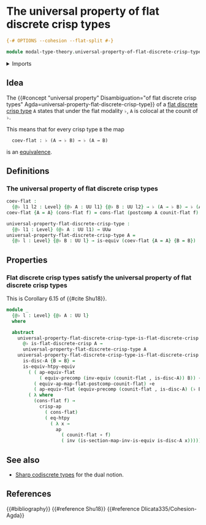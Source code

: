 # The universal property of flat discrete crisp types

```agda
{-# OPTIONS --cohesion --flat-split #-}

module modal-type-theory.universal-property-of-flat-discrete-crisp-types where
```

<details><summary>Imports</summary>

```agda
open import elementary-number-theory.natural-numbers

open import foundation.action-on-identifications-functions
open import foundation.booleans
open import foundation.coproduct-types
open import foundation.dependent-pair-types
open import foundation.dependent-universal-property-equivalences
open import foundation.embeddings
open import foundation.empty-types
open import foundation.equivalences
open import foundation.function-extensionality
open import foundation.function-types
open import foundation.homotopies
open import foundation.identity-types
open import foundation.injective-maps
open import foundation.postcomposition-dependent-functions
open import foundation.postcomposition-functions
open import foundation.precomposition-functions
open import foundation.propositions
open import foundation.retractions
open import foundation.retracts-of-types
open import foundation.sections
open import foundation.transport-along-identifications
open import foundation.unit-type
open import foundation.univalence
open import foundation.universal-property-equivalences
open import foundation.universe-levels

open import modal-type-theory.action-on-homotopies-flat-modality
open import modal-type-theory.action-on-identifications-crisp-functions
open import modal-type-theory.crisp-function-types
open import modal-type-theory.crisp-identity-types
open import modal-type-theory.flat-discrete-crisp-types
open import modal-type-theory.flat-modality
open import modal-type-theory.functoriality-flat-modality
```

</details>

## Idea

The
{{#concept "universal property" Disambiguation="of flat discrete crisp types" Agda=universal-property-flat-discrete-crisp-type}}
of a [flat discrete crisp type](modal-type-theory.flat-discrete-crisp-types.md)
`A` states that under the flat modality `♭`, `A` is colocal at the counit of
`♭`.

This means that for every crisp type `B` the map

```text
  coev-flat : ♭ (A → ♭ B) → ♭ (A → B)
```

is an [equivalence](foundation-core.equivalences.md).

## Definitions

### The universal property of flat discrete crisp types

```agda
coev-flat :
  {@♭ l1 l2 : Level} {@♭ A : UU l1} {@♭ B : UU l2} → ♭ (A → ♭ B) → ♭ (A → B)
coev-flat {A = A} (cons-flat f) = cons-flat (postcomp A counit-flat f)

universal-property-flat-discrete-crisp-type :
  {@♭ l1 : Level} (@♭ A : UU l1) → UUω
universal-property-flat-discrete-crisp-type A =
  {@♭ l : Level} {@♭ B : UU l} → is-equiv (coev-flat {A = A} {B = B})
```

## Properties

### Flat discrete crisp types satisfy the universal property of flat discrete crisp types

This is Corollary 6.15 of {{#cite Shu18}}.

```agda
module _
  {@♭ l : Level} {@♭ A : UU l}
  where

  abstract
    universal-property-flat-discrete-crisp-type-is-flat-discrete-crisp :
      @♭ is-flat-discrete-crisp A →
      universal-property-flat-discrete-crisp-type A
    universal-property-flat-discrete-crisp-type-is-flat-discrete-crisp
      is-disc-A {B = B} =
      is-equiv-htpy-equiv
        ( ( ap-equiv-flat
            ( equiv-precomp (inv-equiv (counit-flat , is-disc-A)) B)) ∘e
          ( equiv-ap-map-flat-postcomp-counit-flat) ∘e
          ( ap-equiv-flat (equiv-precomp (counit-flat , is-disc-A) (♭ B))))
        ( λ where
          (cons-flat f) →
            crisp-ap
              ( cons-flat)
              ( eq-htpy
                ( λ x →
                  ap
                    ( counit-flat ∘ f)
                    ( inv (is-section-map-inv-is-equiv is-disc-A x)))))
```

## See also

- [Sharp codiscrete types](modal-type-theory.sharp-codiscrete-types.md) for the
  dual notion.

## References

{{#bibliography}} {{#reference Shu18}} {{#reference Dlicata335/Cohesion-Agda}}
